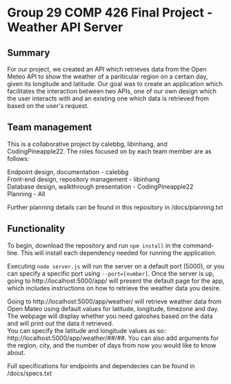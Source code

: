 # Group 29 COMP 426 Final Project - Weather API Server

## Summary 

For our project, we created an API which retrieves data from the Open Meteo API to show the weather of a pariticular region on a certain day, given its longitude and latitude. Our goal was to create an application which facilitates the interaction between two APIs, one of our own design which the user interacts with and an existing one which data is retrieved from based on the user's request.


## Team management
This is a collaborative project by calebbg, libinhang, and CodingPineapple22. The roles focused on by each team member are as follows:

Endpoint design, documentation - calebbg\
Front-end design, repository management - libinhang\
Database design, walkthrough presentation - CodingPineapple22\
Planning - All

Further planning details can be found in this repository in /docs/planning.txt


## Functionality
To begin, download the repository and run ```npm install``` in the command-line. This will install each dependency needed for running the application. 

Executing ```node server.js``` will run the server on a default port (5000), or you can specify a specific port using ```--port=[number]```. Once the server is up, going to http://localhost:5000/app/ will present the default page for the app, which includes instructions on how to retrieve the weather data you desire.

Going to http://localhost:5000/app/weather/ will retrieve weather data from Open Mateo using default values for latitude, longitude, timezone and day. The webpage will display whether you need galoshes based on the data and will print out the data it retrieved.\
You can specify the latitude and longitude values as so: http://localhost:5000/app/weather/##/##.
You can also add arguments for the region, city, and the number of days from now you would like to know about.

Full specifications for endpoints and dependecies can be found in /docs/specs.txt
